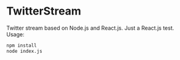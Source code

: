 TwitterStream
=============

Twitter stream based on Node.js and React.js. Just a React.js test.
<br />
Usage:
```bash
npm install
node index.js
```
